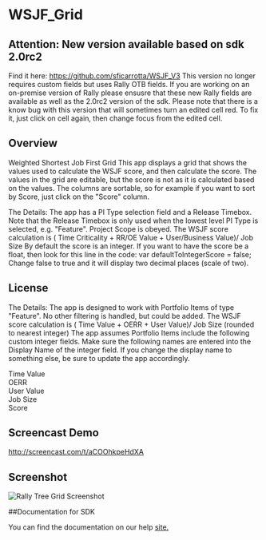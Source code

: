 WSJF_Grid
=========================
## Attention: New version available based on sdk 2.0rc2 
Find it here: https://github.com/sficarrotta/WSJF_V3
This version no longer requires custom fields but uses Rally OTB fields. If you are working on an
on-premise version of Rally please ensusre that these new Rally fields are available as well as the
2.0rc2 version of the sdk. Please note that there is a know bug with this version that will sometimes
turn an edited cell red. To fix it, just click on cell again, then change focus from the edited cell.

## Overview
Weighted Shortest Job First Grid This app displays a grid that shows the values
used to calculate the WSJF score, and then calculate the score. The values in 
the grid are editable, but the score is not as it is calculated based on the
values. The columns are sortable, so for example if you want to sort by Score, 
just click on the "Score" column.

The Details: The app has a PI Type selection field and a Release Timebox. Note 
that the Release Timebox is only used when the lowest level PI Type is selected,
e.g. "Feature". Project Scope is obeyed.
The WSJF score calculation is 
( Time Criticality + RR/OE Value + User/Business Value)/ Job Size 
By default the score is an integer. If you want to have the score be a float, 
then look for this line in the code: var defaultToIntegerScore = false;
Change false to true and it will display two decimal places (scale of two). 

## License

The Details:
The app is designed to work with Portfolio Items of type "Feature". No other filtering is handled,
but could be added.
The WSJF score calculation is ( Time Value + OERR + User Value)/ Job Size (rounded to nearest integer)
The app assumes Portfolio Items include the following custom integer fields. Make sure the following names are
entered into the Display Name of the integer field. If you change the display name to something else,
be sure to update the app accordingly.

Time Value <br>
OERR <br>
User Value <br>
Job Size <br>
Score <br>

Screencast Demo
---------------

http://screencast.com/t/aCOOhkpeHdXA

Screenshot
----------

![Rally Tree Grid Screenshot](https://raw.github.com/RallyCommunity/WSJF_Grid/master/deploy/WSJF_Grid.png)

##Documentation for SDK

You can find the documentation on our help [site.](https://help.rallydev.com/apps/2.0rc3/doc/)
